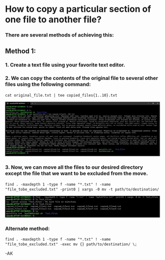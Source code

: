 # How to copy a particular section of one file to another file?

### There are several methods of achieving this:
## Method 1:
### 1. Create a text file using your favorite text editor.
### 2. We can copy the contents of the original file to several other files using the following command:
```
cat original_file.txt | tee copied_files{1..10}.txt 
```
![](https://github.com/amancs1422/Practice_Linux/blob/main/Images/Create_txt_file.jpg)<br>
### 3. Now, we can move all the files to our desired directory except the file that we want to be excluded from the move.
```
find . -maxdepth 1 -type f -name "*.txt" ! -name "file_tobe_excluded.txt" -print0 | xargs -0 mv -t path/to/destination/
```
![](https://github.com/amancs1422/Practice_Linux/blob/main/Images/Move_files_excl_one.jpg)<br>
### Alternate method: 
```
find . -maxdepth 1 -type f -name "*.txt" ! -name "file_tobe_excluded.txt" -exec mv {} path/to/destination/ \;
```

-AK
